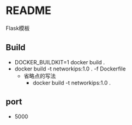 # README

Flask模板

## Build

* DOCKER_BUILDKIT=1 docker build .
* docker build -t networkips:1.0 . -f Dockerfile
  * 省略点的写法
    * docker build -t networkips:1.0 .

## port

* 5000
